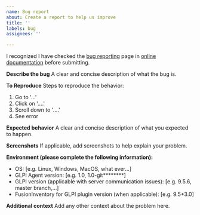 ```yaml
---
name: Bug report
about: Create a report to help us improve
title: ''
labels: bug
assignees: ''

---
```


I recognized I have checked the [bug reporting](https://glpi-agent.readthedocs.io/en/latest/bug-reporting.html) page in [online documentation](https://glpi-agent.readthedocs.io/en/latest/) before submitting.

**Describe the bug**
A clear and concise description of what the bug is.

**To Reproduce**
Steps to reproduce the behavior:
1. Go to '...'
2. Click on '....'
3. Scroll down to '....'
4. See error

**Expected behavior**
A clear and concise description of what you expected to happen.

**Screenshots**
If applicable, add screenshots to help explain your problem.

**Environment (please complete the following information):**
 - OS: [e.g. Linux, Windows, MacOS, what ever...]
 - GLPI Agent version: [e.g. 1.0, 1.0-git********]
 - GLPI version (applicable with server communication issues): [e.g. 9.5.6, master branch,...]
 - FusionInventory for GLPI plugin version (when applicable): [e.g. 9.5+3.0]

**Additional context**
Add any other context about the problem here.
